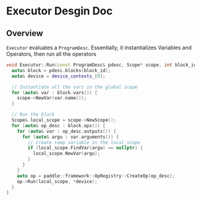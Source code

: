 # Executor Desgin Doc

## Overview

`Executor` evaluates a `ProgramDesc`. Essentially, it instantializes Variables and Operators, then run all the operators

```c++
void Executor::Run(const ProgramDesc& pdesc, Scope* scope, int block_id) {
  auto& block = pdesc.blocks(block_id);
  auto& device = device_contexts_[0];

  // Instantiate all the vars in the global scope
  for (auto& var : block.vars()) {
    scope->NewVar(var.name());
  }

  // Run the block
  Scope& local_scope = scope->NewScope();
  for (auto& op_desc : block.ops()) {
    for (auto& var : op_desc.outputs()) {
      for (auto& argu : var.arguments()) {
        // Create temp variable in the local_scope
        if (local_scope.FindVar(argu) == nullptr) {
          local_scope.NewVar(argu);
        }
      }
    }
    auto op = paddle::framework::OpRegistry::CreateOp(op_desc);
    op->Run(local_scope, *device);
  }
}
```
